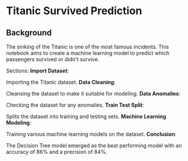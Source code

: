 # Titanic Survived Prediction
## Background
The sinking of the Titanic is one of the most famous incidents. This notebook aims to create a machine learning model to predict which passengers survived or didn't survive.

Sections:
**Import Dataset**:

Importing the Titanic dataset.
**Data Cleaning**:

Cleansing the dataset to make it suitable for modeling.
**Data Anomalies**:

Checking the dataset for any anomalies.
**Train Test Split**:

Splits the dataset into training and testing sets.
**Machine Learning Modeling**:

Training various machine learning models on the dataset.
**Conclusion**:

The Decision Tree model emerged as the best performing model with an accuracy of 86% and a precision of 84%.
